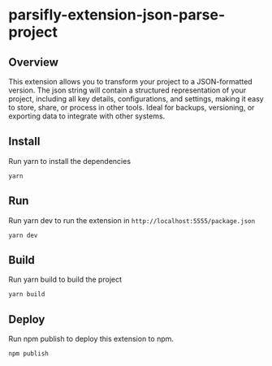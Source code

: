 # parsifly-extension-json-parse-project

## Overview 

This extension allows you to transform your project to a JSON-formatted version. The json string will contain a structured representation of your project, including all key details, configurations, and settings, making it easy to store, share, or process in other tools. Ideal for backups, versioning, or exporting data to integrate with other systems.

## Install

Run yarn to install the dependencies

```
yarn
```

## Run

Run yarn dev to run the extension in `http://localhost:5555/package.json`

```
yarn dev
```

## Build

Run yarn build to build the project

```
yarn build
```

## Deploy

Run npm publish to deploy this extension to npm.

```
npm publish
```
